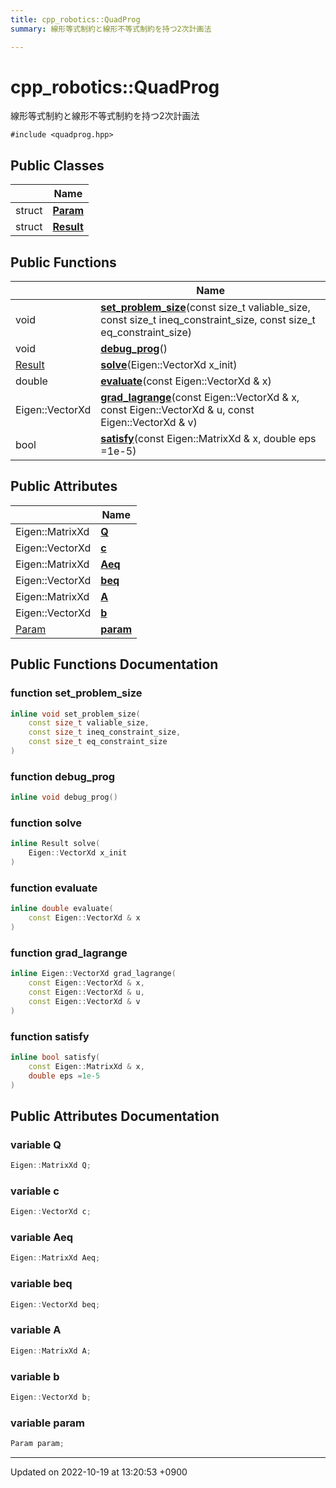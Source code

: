 ```yaml
---
title: cpp_robotics::QuadProg
summary: 線形等式制約と線形不等式制約を持つ2次計画法 

---
```


# cpp_robotics::QuadProg



線形等式制約と線形不等式制約を持つ2次計画法 


`#include <quadprog.hpp>`

## Public Classes

|                | Name           |
| -------------- | -------------- |
| struct | **[Param](/cpp_robotics/doxybook/Classes/structcpp__robotics_1_1QuadProg_1_1Param/)**  |
| struct | **[Result](/cpp_robotics/doxybook/Classes/structcpp__robotics_1_1QuadProg_1_1Result/)**  |

## Public Functions

|                | Name           |
| -------------- | -------------- |
| void | **[set_problem_size](/cpp_robotics/doxybook/Classes/classcpp__robotics_1_1QuadProg/#function-set-problem-size)**(const size_t valiable_size, const size_t ineq_constraint_size, const size_t eq_constraint_size) |
| void | **[debug_prog](/cpp_robotics/doxybook/Classes/classcpp__robotics_1_1QuadProg/#function-debug-prog)**() |
| [Result](/cpp_robotics/doxybook/Classes/structcpp__robotics_1_1QuadProg_1_1Result/) | **[solve](/cpp_robotics/doxybook/Classes/classcpp__robotics_1_1QuadProg/#function-solve)**(Eigen::VectorXd x_init) |
| double | **[evaluate](/cpp_robotics/doxybook/Classes/classcpp__robotics_1_1QuadProg/#function-evaluate)**(const Eigen::VectorXd & x) |
| Eigen::VectorXd | **[grad_lagrange](/cpp_robotics/doxybook/Classes/classcpp__robotics_1_1QuadProg/#function-grad-lagrange)**(const Eigen::VectorXd & x, const Eigen::VectorXd & u, const Eigen::VectorXd & v) |
| bool | **[satisfy](/cpp_robotics/doxybook/Classes/classcpp__robotics_1_1QuadProg/#function-satisfy)**(const Eigen::MatrixXd & x, double eps =1e-5) |

## Public Attributes

|                | Name           |
| -------------- | -------------- |
| Eigen::MatrixXd | **[Q](/cpp_robotics/doxybook/Classes/classcpp__robotics_1_1QuadProg/#variable-q)**  |
| Eigen::VectorXd | **[c](/cpp_robotics/doxybook/Classes/classcpp__robotics_1_1QuadProg/#variable-c)**  |
| Eigen::MatrixXd | **[Aeq](/cpp_robotics/doxybook/Classes/classcpp__robotics_1_1QuadProg/#variable-aeq)**  |
| Eigen::VectorXd | **[beq](/cpp_robotics/doxybook/Classes/classcpp__robotics_1_1QuadProg/#variable-beq)**  |
| Eigen::MatrixXd | **[A](/cpp_robotics/doxybook/Classes/classcpp__robotics_1_1QuadProg/#variable-a)**  |
| Eigen::VectorXd | **[b](/cpp_robotics/doxybook/Classes/classcpp__robotics_1_1QuadProg/#variable-b)**  |
| [Param](/cpp_robotics/doxybook/Classes/structcpp__robotics_1_1QuadProg_1_1Param/) | **[param](/cpp_robotics/doxybook/Classes/classcpp__robotics_1_1QuadProg/#variable-param)**  |

## Public Functions Documentation

### function set_problem_size

```cpp
inline void set_problem_size(
    const size_t valiable_size,
    const size_t ineq_constraint_size,
    const size_t eq_constraint_size
)
```


### function debug_prog

```cpp
inline void debug_prog()
```


### function solve

```cpp
inline Result solve(
    Eigen::VectorXd x_init
)
```


### function evaluate

```cpp
inline double evaluate(
    const Eigen::VectorXd & x
)
```


### function grad_lagrange

```cpp
inline Eigen::VectorXd grad_lagrange(
    const Eigen::VectorXd & x,
    const Eigen::VectorXd & u,
    const Eigen::VectorXd & v
)
```


### function satisfy

```cpp
inline bool satisfy(
    const Eigen::MatrixXd & x,
    double eps =1e-5
)
```


## Public Attributes Documentation

### variable Q

```cpp
Eigen::MatrixXd Q;
```


### variable c

```cpp
Eigen::VectorXd c;
```


### variable Aeq

```cpp
Eigen::MatrixXd Aeq;
```


### variable beq

```cpp
Eigen::VectorXd beq;
```


### variable A

```cpp
Eigen::MatrixXd A;
```


### variable b

```cpp
Eigen::VectorXd b;
```


### variable param

```cpp
Param param;
```


-------------------------------

Updated on 2022-10-19 at 13:20:53 +0900